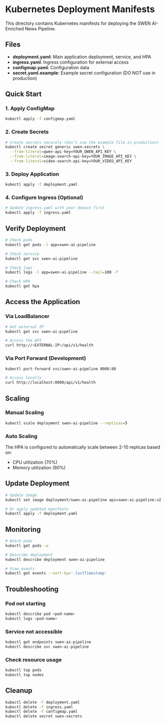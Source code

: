 # Kubernetes Deployment Manifests

This directory contains Kubernetes manifests for deploying the SWEN AI-Enriched News Pipeline.

## Files

- **deployment.yaml**: Main application deployment, service, and HPA
- **ingress.yaml**: Ingress configuration for external access
- **configmap.yaml**: Configuration data
- **secret.yaml.example**: Example secret configuration (DO NOT use in production)

## Quick Start

### 1. Apply ConfigMap

```bash
kubectl apply -f configmap.yaml
```

### 2. Create Secrets

```bash
# Create secrets securely (don't use the example file in production)
kubectl create secret generic swen-secrets \
  --from-literal=qwen-api-key=YOUR_QWEN_API_KEY \
  --from-literal=image-search-api-key=YOUR_IMAGE_API_KEY \
  --from-literal=video-search-api-key=YOUR_VIDEO_API_KEY
```

### 3. Deploy Application

```bash
kubectl apply -f deployment.yaml
```

### 4. Configure Ingress (Optional)

```bash
# Update ingress.yaml with your domain first
kubectl apply -f ingress.yaml
```

## Verify Deployment

```bash
# Check pods
kubectl get pods -l app=swen-ai-pipeline

# Check service
kubectl get svc swen-ai-pipeline

# Check logs
kubectl logs -l app=swen-ai-pipeline --tail=100 -f

# Check HPA
kubectl get hpa
```

## Access the Application

### Via LoadBalancer

```bash
# Get external IP
kubectl get svc swen-ai-pipeline

# Access the API
curl http://<EXTERNAL-IP>/api/v1/health
```

### Via Port Forward (Development)

```bash
kubectl port-forward svc/swen-ai-pipeline 8000:80

# Access locally
curl http://localhost:8000/api/v1/health
```

## Scaling

### Manual Scaling

```bash
kubectl scale deployment swen-ai-pipeline --replicas=5
```

### Auto Scaling

The HPA is configured to automatically scale between 2-10 replicas based on:
- CPU utilization (70%)
- Memory utilization (80%)

## Update Deployment

```bash
# Update image
kubectl set image deployment/swen-ai-pipeline api=swen-ai-pipeline:v2

# Or apply updated manifests
kubectl apply -f deployment.yaml
```

## Monitoring

```bash
# Watch pods
kubectl get pods -w

# Describe deployment
kubectl describe deployment swen-ai-pipeline

# View events
kubectl get events --sort-by='.lastTimestamp'
```

## Troubleshooting

### Pod not starting

```bash
kubectl describe pod <pod-name>
kubectl logs <pod-name>
```

### Service not accessible

```bash
kubectl get endpoints swen-ai-pipeline
kubectl describe svc swen-ai-pipeline
```

### Check resource usage

```bash
kubectl top pods
kubectl top nodes
```

## Cleanup

```bash
kubectl delete -f deployment.yaml
kubectl delete -f ingress.yaml
kubectl delete -f configmap.yaml
kubectl delete secret swen-secrets
```

